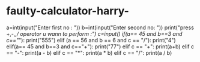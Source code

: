 # faulty-calculator-harry-


a=int(input("Enter first no : "))
b=int(input("Enter second no: "))
print("press +,-,*,/ operator u wann to perform :")
c=input()
if(a== 45 and b==3 and c=="*"):
    print("555")
elif (a == 56 and b == 6 and c == "/"):
        print("4")
elif(a== 45 and b==3 and c=="+"):
    print("77")
elif c == "+":
    print(a+b)
elif c == "-":
    print(a - b)
elif c == "*":
    print(a * b)
elif c == "/":
    print(a / b)




